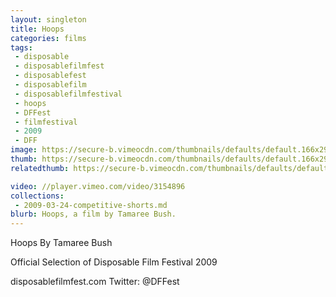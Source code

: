 ```yaml
---
layout: singleton
title: Hoops
categories: films
tags:
 - disposable
 - disposablefilmfest
 - disposablefest
 - disposablefilm
 - disposablefilmfestival
 - hoops
 - DFFest
 - filmfestival
 - 2009
 - DFF
image: https://secure-b.vimeocdn.com/thumbnails/defaults/default.166x295.jpg
thumb: https://secure-b.vimeocdn.com/thumbnails/defaults/default.166x295.jpg
relatedthumb: https://secure-b.vimeocdn.com/thumbnails/defaults/default.166x295.jpg

video: //player.vimeo.com/video/3154896
collections:
 - 2009-03-24-competitive-shorts.md
blurb: Hoops, a film by Tamaree Bush.
---
```


Hoops
By Tamaree Bush

Official Selection of Disposable Film Festival 2009

disposablefilmfest.com
Twitter: @DFFest